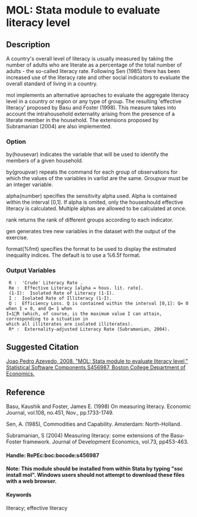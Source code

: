 # MOL: Stata module to evaluate literacy level

## Description

A country's overall level of literacy is usually measured by taking the number of adults who are
literate as a percentage of the total number of adults - the so-called literacy rate. Following Sen
(1985) there has been increased use of the literacy rate and other social indicators to evaluate the
overall standard of living in a country.

mol implements an alternative aproaches to evaluate the aggregate literacy level in a country or
region or any type of group. The resulting 'effective literacy' proposed by Basu and Foster (1998).
This measure takes into account the intrahousehold externality arising from the presence of a
literate member in the household. The extensions proposed by Subramanian (2004) are also
implemented.

### Option

by(housevar) indicates the variable that will be used to identify the members of a given household.

by(groupvar) repeats the command for each group of observations for which the values of the
    variables in varlist are the same. Groupvar must be an integer variable.

alpha(number) specifies the sensitivity alpha used. Alpha is contained within the interval [0,1]. If
    alpha is omited, only the houseshould effective literacy is calculated.  Multiple alphas are
    allowed to be calculated at once.

rank returns the rank of different groups according to each indicator.

gen generates tree new variables in the dataset with the output of the exercise.

format(%fmt) specifies the format to be used to display the estimated inequality indices. The
    default is to use a %6.5f format.

### Output Variables

     R :  'Crude' Literacy Rate .
     Re :  Effective Literacy [alpha = hous. lit. rate].
     (1-I):  Isolated Rate of Literacy (1-I).
     I :  Isolated Rate of Illiteracy (1-I).
     Q :  Efficiency Loss. Q is contained within the interval [0,1]: Q= 0 when I = 0, and Q= 1 when
    I=1R (which, of course, is the maximum value I can attain, corresponding to a situation in
    which all illiterates are isolated illiterates).
     R* :  Externality-adjusted Literacy Rate (Subramanian, 2004).


## Suggested Citation
[Joao Pedro Azevedo, 2008. "MOL: Stata module to evaluate literacy level," Statistical Software Components S456987, Boston College Department of Economics.](https://ideas.repec.org/c/boc/bocode/s456987.html)

## Reference

Basu, Kaushik and Foster, James E. (1998) On measuring literacy. Economic Journal, vol.108, no.451, Nov., pp.1733-1749.

Sen, A. (1985), Commodities and Capability. Amsterdam: North-Holland.

Subramanian, S (2004) Measuring literacy: some extensions of the Basu-Foster framework. Journal of Development Economics, vol.73, pp453-463.

#### Handle: RePEc:boc:bocode:s456987 

#### Note: This module should be installed from within Stata by typing "ssc install mol". Windows users should not attempt to download these files with a web browser.

#### Keywords
literacy; effective literacy